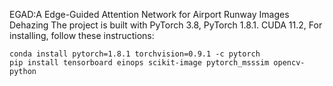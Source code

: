 EGAD:A Edge-Guided Attention Network for Airport Runway Images Dehazing
The project is built with PyTorch 3.8, PyTorch 1.8.1. CUDA 11.2,
For installing, follow these instructions:
~~~
conda install pytorch=1.8.1 torchvision=0.9.1 -c pytorch
pip install tensorboard einops scikit-image pytorch_msssim opencv-python
~~~
